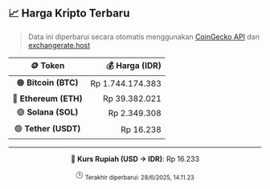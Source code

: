 

<!-- HARGA_KRIPTO -->
## 📈 Harga Kripto Terbaru

> Data ini diperbarui secara otomatis menggunakan [CoinGecko API](https://www.coingecko.com/) dan [exchangerate.host](https://exchangerate.host/)

<div align="center">

| 🪙 Token | 💰 Harga (IDR) |
|:------:|---------------:|
| 🟠 **Bitcoin (BTC)**   | Rp 1.744.174.383 |
| 🔵 **Ethereum (ETH)**  | Rp 39.382.021 |
| 🟣 **Solana (SOL)**    | Rp 2.349.308 |
| 🟢 **Tether (USDT)**   | Rp 16.238 |

---

💱 **Kurs Rupiah (USD → IDR)**: Rp 16.233

🕒 <sub>Terakhir diperbarui: 28/6/2025, 14.11.23</sub>

</div>
<!-- /HARGA_KRIPTO -->
